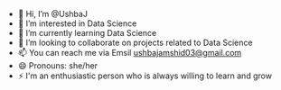 - 👋 Hi, I’m @UshbaJ
- 👀 I’m interested in Data Science
- 🌱 I’m currently learning Data Science
- 💞️ I’m looking to collaborate on projects related to Data Science
- 📫 You can reach me via Emsil ushbajamshid03@gmail.com
- 😄 Pronouns: she/her
- ⚡ I'm an enthusiastic person who is always willing to learn and grow 

<!---
UshbaJ/UshbaJ is a ✨ special ✨ repository because its `README.md` (this file) appears on your GitHub profile.
You can click the Preview link to take a look at your changes.
--->
